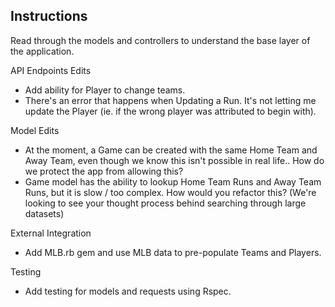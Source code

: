 ## Instructions

Read through the models and controllers to understand the base layer of the application.

API Endpoints Edits

- Add ability for Player to change teams.
- There's an error that happens when Updating a Run. It's not letting me update the Player (ie. if the wrong player was attributed to begin with).

Model Edits

- At the moment, a Game can be created with the same Home Team and Away Team, even though we know this isn't possible in real life.. How do we protect the app from allowing this?
- Game model has the ability to lookup Home Team Runs and Away Team Runs, but it is slow / too complex. How would you refactor this? (We're looking to see your thought process behind searching through large datasets)

External Integration

- Add MLB.rb gem and use MLB data to pre-populate Teams and Players.

Testing

- Add testing for models and requests using Rspec.